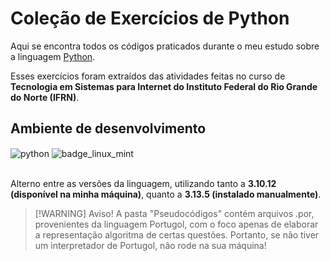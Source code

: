 # Coleção de Exercícios de Python

Aqui se encontra todos os códigos praticados durante o meu estudo sobre a linguagem [Python](https://www.python.org/).<br>

Esses exercícios foram extraídos das atividades feitas no curso de **Tecnologia em Sistemas para Internet do Instituto Federal do Rio Grande do Norte (IFRN)**.

## Ambiente de desenvolvimento

<div style="display: inline_block">
    <img align="center" alt="python" src="https://img.shields.io/badge/Python-14354C?style=for-the-badge&logo=python&logoColor=white"/>
    <img align="center" alt="badge_linux_mint" src="https://img.shields.io/badge/Linux%20Mint-86BE43.svg?style=for-the-badge&logo=Linux-Mint&logoColor=white"/>
</div><br>

Alterno entre as versões da linguagem, utilizando tanto a **3.10.12 (disponível na minha máquina)**, quanto a **3.13.5 (instalado manualmente)**.

> [!WARNING] Aviso!
> A pasta "Pseudocódigos" contém arquivos .por, provenientes da linguagem Portugol, com o foco apenas de elaborar a representação algoritma de certas questões. Portanto, se não tiver um interpretador de Portugol, não rode na sua máquina!
